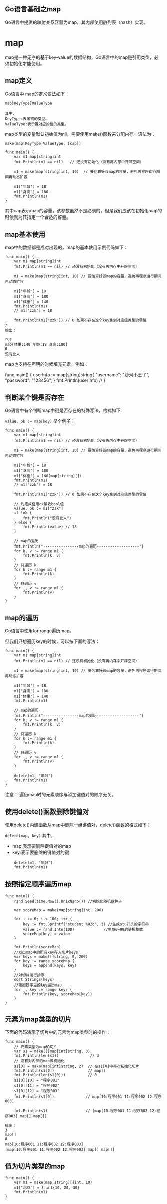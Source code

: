 ## Go语言基础之map
Go语言中提供的映射关系容器为map，其内部使用散列表（hash）实现。

# map
map是一种无序的基于key-value的数据结构，Go语言中的map是引用类型，必须初始化才能使用。

## map定义
Go语言中 map的定义语法如下：


```
map[KeyType]ValueType

其中，
KeyType:表示键的类型。
ValueType:表示键对应的值的类型。

```
map类型的变量默认初始值为nil，需要使用make()函数来分配内存。语法为：

```make(map[KeyType]ValueType, [cap])```
```
func main() {
	var m1 map[string]int
	fmt.Println(m1 == nil)   // 还没有初始化（没有再内存中开辟空间）

	m1 = make(map[string]int, 10)  // 要估算好该map的容量，避免再程序运行期间再动态扩容 

	m1["年龄"] = 18
	m1["身高"] = 180
	fmt.Println(m1)
}

```

其中cap表示map的容量，该参数虽然不是必须的，但是我们应该在初始化map的时候就为其指定一个合适的容量。

## map基本使用

map中的数据都是成对出现的，map的基本使用示例代码如下：
```
func main() {
	var m1 map[string]int
	fmt.Println(m1 == nil) // 还没有初始化（没有再内存中开辟空间）

	m1 = make(map[string]int, 10) // 要估算好该map的容量，避免再程序运行期间再动态扩容

	m1["年龄"] = 18
	m1["身高"] = 180
	m1["体重"] = 140
	fmt.Println(m1)
	// m1["zzk"] = 18

	fmt.Println(m1["zzk"]) // 0 如果不存在这个key拿到对应值类型的零值
}
输出：

rue
map[体重:140 年龄:18 身高:180]
0
没有此人
```
map也支持在声明的时候填充元素，例如：

func main() {
	userInfo := map[string]string{
		"username": "沙河小王子",
		"password": "123456",
	}
	fmt.Println(userInfo) //
}

## 判断某个键是否存在
Go语言中有个判断map中键是否存在的特殊写法，格式如下:

```value, ok := map[key]```
举个例子：

```
func main() {
	var m1 map[string]int
	fmt.Println(m1 == nil) // 还没有初始化（没有再内存中开辟空间）

	m1 = make(map[string]int, 10) // 要估算好该map的容量，避免再程序运行期间再动态扩容

	m1["年龄"] = 18
	m1["身高"] = 180
	m1["体重"] = 140(map[string][]i
	fmt.Println(m1)
	// m1["zzk"] = 18

	fmt.Println(m1["zzk"]) // 0 如果不存在这个key拿到对应值类型的零值

	// 约定成俗用ok接收bool值
	value, ok := m1["zzk"]
	if !ok {
		fmt.Println("没有此人")
	} else {
		fmt.Println(value) // 18
	}

	// map的遍历
	fmt.Println("----------------map的遍历-------------------")
	for k, v := range m1 {
		fmt.Println(k, v)
	}
	// 只遍历 k
	for k := range m1 {
		fmt.Println(k)
	}
	// 只遍历 v
	for _, v := range m1 {
		fmt.Println(v)
	}
}
```
## map的遍历
Go语言中使用for range遍历map。

但我们只想遍历key的时候，可以按下面的写法：

```
func main() {
	var m1 map[string]int
	fmt.Println(m1 == nil) // 还没有初始化（没有再内存中开辟空间）

	m1 = make(map[string]int, 10) // 要估算好该map的容量，避免再程序运行期间再动态扩容

	m1["年龄"] = 18
	m1["身高"] = 180
	m1["体重"] = 140
	fmt.Println(m1)

	// map的遍历
	fmt.Println("----------------map的遍历-------------------")
	for k, v := range m1 {
		fmt.Println(k, v)
	}
	// 只遍历 k
	for k := range m1 {
		fmt.Println(k)
	}
	// 只遍历 v
	for _, v := range m1 {
		fmt.Println(v)
	}

    delete(m1, "年龄")
	fmt.Println(m1)
}
```
注意： 遍历map时的元素顺序与添加键值对的顺序无关。

## 使用delete()函数删除键值对
使用delete()内建函数从map中删除一组键值对，delete()函数的格式如下：

```delete(map, key)```
其中，

- map:表示要删除键值对的map
- key:表示要删除的键值对的键
```
	delete(m1, "年龄")
	fmt.Println(m1)
```

## 按照指定顺序遍历map
```
func main() {
	rand.Seed(time.Now().UnixNano()) //初始化随机数种子

	var scoreMap = make(map[string]int, 200)

	for i := 0; i < 100; i++ {
		key := fmt.Sprintf("student %02d", i) //生成stu开头的字符串
		value := rand.Intn(100)             //生成0~99的随机整数
		scoreMap[key] = value
	}

	fmt.Println(scoreMap)
	//取出map中的所有key存入切片keys
	var keys = make([]string, 0, 200)
	for key := range scoreMap {
		keys = append(keys, key)
	}
	//对切片进行排序
	sort.Strings(keys)
	//按照排序后的key遍历map
	for _, key := range keys {
		fmt.Println(key, scoreMap[key])
	}
}
```

## 元素为map类型的切片
下面的代码演示了切片中的元素为map类型时的操作：
```
func main() {
	// 元素类型为map的切片
	var s1 = make([]map[int]string, 3)
	fmt.Println(len(s1))              // 3
	// 没有对内部的map做初始化
	s1[0] = make(map[int]string, 2)  // 在s1[0]中再次初始化切片
	fmt.Println(s1[0])               // map[]
	fmt.Println(len(s1[0]))          // 0
	s1[0][10] = "程序001"
	s1[0][11] = "程序002"
	s1[0][12] = "程序003"
	fmt.Println(s1[0])              // map[10:程序001 11:程序002 12:程序003]

	fmt.Println(s1)                 // [map[10:程序001 11:程序002 12:程序003] map[] map[]]

输出：
3
map[]
0
map[10:程序001 11:程序002 12:程序003]
[map[10:程序001 11:程序002 12:程序003] map[] map[]]

```

## 值为切片类型的map

```
func main() {
	var m1 = make(map[string][]int, 10)
	m1["北京"] = []int{10, 20, 30}
	fmt.Println(m1)
}
```